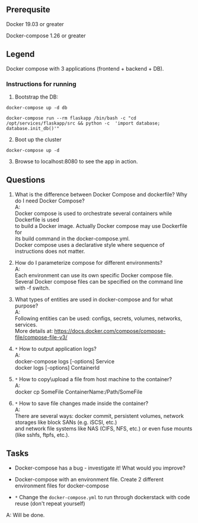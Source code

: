## Prerequsite

Docker 19.03 or greater

Docker-compose 1.26 or greater

## Legend

Docker compose with 3 applications (frontend + backend + DB).

### Instructions for running

1. Bootstrap the DB:

`docker-compose up -d db`

`docker-compose run --rm flaskapp /bin/bash -c "cd /opt/services/flaskapp/src && python -c  'import database; database.init_db()'"`

2. Boot up the cluster

`docker-compose up -d`

3. Browse to localhost:8080 to see the app in action.

## Questions

1. What is the difference between Docker Compose and dockerfile? Why do I need Docker Compose?  
A:  
	Docker compose is used to orchestrate several containers while Dockerfile is used  
	to build a Docker image. Actually Docker compose may use Dockerfile for  
	its build command in the docker-compose.yml.  
	Docker compose uses a declarative style where sequence of instructions does not matter.

2. How do I parameterize compose for different environments?  
A:  
	Each environment can use its own specific Docker compose file.  
	Several Docker compose files can be specified on the command line with -f switch.  

3. What types of entities are used in docker-compose and for what purpose?  
A:  
	Following entities can be used: configs, secrets, volumes, networks, services.   
	More details at: https://docs.docker.com/compose/compose-file/compose-file-v3/ 

4. `*` How to output application logs?  
A:  
	docker-compose logs [-options] Service  
	docker logs [-options] ContainerId  

4. `*` How to copy\upload a file from host machine to the container?  
A:  
	docker cp SomeFile ContainerName:/Path/SomeFile  

5. `*` How to save file changes made inside the container?  
A:  
	There are several ways: docker commit, persistent volumes, network storages like block SANs (e.g. iSCSI, etc.)  
	and network file systems like NAS (CIFS, NFS, etc.) or even fuse mounts (like sshfs, ftpfs, etc.).  

## Tasks

* Docker-compose has a bug - investigate it! What would you improve?

* Docker-compose with an environment file. Create 2 different environment files for docker-compose

* `*` Change the `docker-compose.yml` to run through dockerstack with code reuse (don't repeat yourself)

A:
	Will be done.